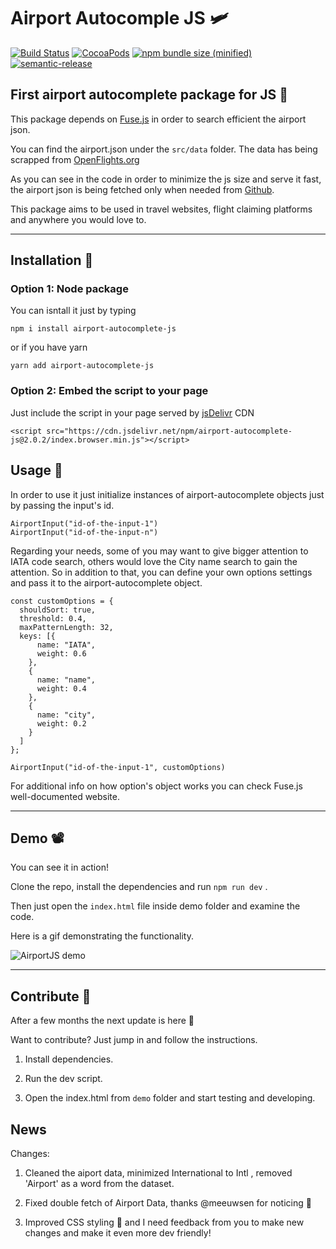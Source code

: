 # Airport Autocomple JS 🛩

[![Build Status](https://travis-ci.org/konsalex/Airport-Autocomplete-JS.svg?branch=master)](https://travis-ci.org/konsalex/Airport-Autocomplete-JS) [![CocoaPods](https://img.shields.io/cocoapods/l/AFNetworking.svg)](https://github.com/konsalex/Airport-Autocomplete-JS) [![npm bundle size (minified)](https://img.shields.io/bundlephobia/min/airport-autocomplete-js.svg)](https://www.npmjs.com/package/airport-autocomplete-js)
[![semantic-release](https://img.shields.io/badge/%20%20%F0%9F%93%A6%F0%9F%9A%80-semantic--release-e10079.svg)](https://github.com/semantic-release/semantic-release)

## First airport autocomplete package for JS 🎉

This package depends on [Fuse.js](http://fusejs.io/) in order to search efficient the airport json.

You can find the airport.json under the `src/data` folder. The data has being scrapped from [OpenFlights.org](https://openflights.org/data.html)

As you can see in the code in order to minimize the js size and serve it fast, the airport json is being fetched only when needed from [Github](https://raw.githubusercontent.com/konsalex/Airport-Autocomplete-JS/master/src/data/airports.json).

This package aims to be used in travel websites, flight claiming platforms and anywhere you would love to. 

---

## Installation 🐲

### Option 1: Node package
You can isntall it just by typing 
```
npm i install airport-autocomplete-js
``` 
 or if you have yarn
```
yarn add airport-autocomplete-js
```

### Option 2: Embed the script to your page

Just include the script in your page served by [jsDelivr](https://www.jsdelivr.com/) CDN 

```
<script src="https://cdn.jsdelivr.net/npm/airport-autocomplete-js@2.0.2/index.browser.min.js"></script>
```


## Usage 🌊

In order to use it just initialize instances of airport-autocomplete objects just by passing the input's id.

```
AirportInput("id-of-the-input-1")
AirportInput("id-of-the-input-n")
```

Regarding your needs, some of you may want to give bigger attention to IATA code search, others would love the City name search to gain the attention. So in addition to that, you can define your own options settings and pass it to the airport-autocomplete object.

```
const customOptions = {
  shouldSort: true,
  threshold: 0.4,
  maxPatternLength: 32,
  keys: [{
      name: "IATA",
      weight: 0.6
    },
    {
      name: "name",
      weight: 0.4
    },
    {
      name: "city",
      weight: 0.2
    }
  ]
};

AirportInput("id-of-the-input-1", customOptions)
```

For additional info on how option's object works you can check Fuse.js well-documented website.


---

## Demo 📽

You can see it in action! 

Clone the repo, install the dependencies and run `npm run dev` .

Then just open the `index.html` file inside demo folder and examine the code. 

Here is a gif demonstrating the functionality.

![AirportJS demo](https://raw.githubusercontent.com/konsalex/Airport-Autocomplete-JS/master/assets/img/AirportJS_demo.gif)


---

## Contribute 🧪

After a few months the next update is here 🎉

Want to contribute? Just jump in and follow the instructions.

1. Install dependencies.

2. Run the dev script.

3. Open the index.html from `demo` folder and start testing and developing.

## News

Changes:

1. Cleaned the aiport data, minimized International to Intl , removed 'Airport' as a word from the dataset.

2. Fixed double fetch of Airport Data, thanks @meeuwsen for noticing 🤟

3. Improved CSS styling 💅 and I need feedback from you to make new changes and make it even more dev friendly!
